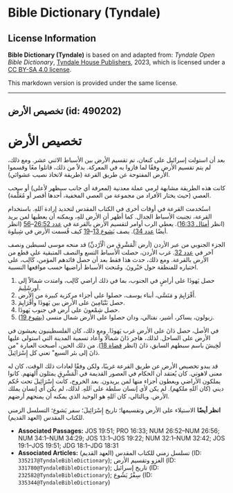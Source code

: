 # Bible Dictionary (Tyndale)

## License Information

**Bible Dictionary (Tyndale)** is based on and adapted from: _Tyndale Open Bible Dictionary_, [Tyndale House Publishers](https://tyndaleopenresources.com/), 2023, which is licensed under a [CC BY-SA 4.0 license](https://creativecommons.org/licenses/by-sa/4.0/legalcode.en).

This markdown version is provided under the same license.



--------------------------------

## تخصيص الأرض (id: 490202)

تخصيص الأرض
===========

بعد أن استولت إسرائيل على كنعان، تم تقسيم الأرض بين الأسباط الاثني عشر. ومع ذلك، لم يتم تقسيم الأرض وفقًا لما فازوا به في المعركة. بدلاً من ذلك، قاتلوا معًا وقسموا الأرض المفتوحة عن طريق القرعة (طريقة لاتخاذ نصيب عشوائي).

كانت هذه الطريقة مشابهة لرمي عملة معدنية (لمعرفة أي جانب سيظهر لأعلى) أو سحب العصي (حيث يختار الأفراد من مجموعة من العصي المخفية، أحدها أقصر أو مُعَلَّمة).

استُخدمت القرعة في أوقات أخرى في الكتاب المقدس لتحديد إرادة ٱللهِ. باستخدام القرعة، تجنبت الأسباط الجدال. كما أظهر أن الأرض للهِ، ويمكنه أن يعطيها لمن يريد (انظر [أمثال 16:33](https://ref.ly/Prov16:33)). يعطي الرب أوامر لتقسيم الأرض بالقرعة في [عدد 26:52](https://ref.ly/Num26:52-Num26:56)–[56](https://ref.ly/Num26:52-Num26:56) (انظر أيضًا [عدد 34](https://ref.ly/Num34:1-Num34:29)). يصف [يَشوع 13](https://ref.ly/Josh13:1-Josh19:22)–[19](https://ref.ly/Josh13:1-Josh19:22) كيف قُسمت الأرض في شِيلوهَ.

الجزء الجنوبي من عبر الأردن (أرض ٱلْمَشْرِقِ من ٱلْأرْدنِّ) قد منحه موسى لسبطين ونصف آخر في [عدد 32](https://ref.ly/Num32:1-Num32:42). غرب الأردن، حصلت الأسباط التسع والنصف المتبقية على قطع من الأرض بالقرعة. ومع ذلك، حدث هذا فقط بعد أن حصل قائدهم المؤمن، كَالِب، على اختياره للمنطقة حول حَبْرونَ. ومُنحت الأسباط أراضيها حسب مواقعها النسبية.

1. حصل يَهوذَا على أراضٍ في الجنوب، بما في ذلك أراضي كَالِب، وامتدت شمالاً إلى أورشَلِيمَ.
2. أَفْرَايِمَ و مَنَسَّى، أبناء يوسف، حصلوا على أجزاء مركزية كبيرة من الأرض.
3. حصل بَنْيَامِينَ على الأرض بين يَهوذَا وأَفْرَايِمَ.
4. حصل شِمْعونَ على أرض في جنوب يَهوذَا.
5. زبولون، يساكر، أشير، نفتالي، ودان حصلوا على الأرض شمال منسى ([يشوع 19](https://ref.ly/Josh19:1-Josh19:51)).

في الأصل، حصل دَانَ على الأرض غرب يَهوذَا. ومع ذلك، كان الفلسطينيون يعيشون في الأرض على الساحل. لذلك، هاجر دَانَ شمالًا وأعاد تسمية المدينة التي استولى عليها لَخِيشَ باسم سبطهم السابق، دَانَ (انظر [قضاة 18](https://ref.ly/Judg18:1-Judg18:31)). من ذلك الحين، أصبحت العبارة "من دَانَ إلى بئر السبع" تعني كل إِسْرَائِيلَ.

قد يبدو تخصيص الأرض عن طريق القرعة غريبًا، ولكن وفقًا لعادات ذلك الوقت، كان له معنى لاهوتي. كان يُعتقد أن الحكام في العصور القديمة في ٱلْمَشْرِقِ يمثلون آلهتهم. كانوا يملكون الأراضي ويعطون أجزاء منها لمن يريدون. بعد الخروج، كانت إِسْرَائِيلَ تحت حُكم ديني (كان ٱللهِ ملكهم). لم يكن لأي إنسان سلطة على ٱللهِ. لذلك، لم يكن أي إنسان يملك الأرض. وبالتالي، كان ٱللهِ هو الوحيد الذي يمكنه أن يمنحهم أرضهم.

**انظر أيضًا** الاستيلاء على الأرض وتقسيمها؛ تاريخ إِسْرَائِيلَ؛ سفر يَشوع؛ التسلسل الزمني للكتاب المقدس (العهد القديم).

* **Associated Passages:** JOS 19:51; PRO 16:33; NUM 26:52–NUM 26:56; NUM 34:1–NUM 34:29; JOS 13:1–JOS 19:22; NUM 32:1–NUM 32:42; JOS 19:1–JOS 19:51; JDG 18:1–JDG 18:31
* **Associated Articles:** تسلسل زمني للكتاب المقدس (العهد القديم) (ID: `335217@TyndaleBibleDictionary`); الغزو وتقسيم الأرض (ID: `331780@TyndaleBibleDictionary`); تاريخ إسرائيل (ID: `232582@TyndaleBibleDictionary`); سِفْرُ يَشُوع (ID: `335344@TyndaleBibleDictionary`)

